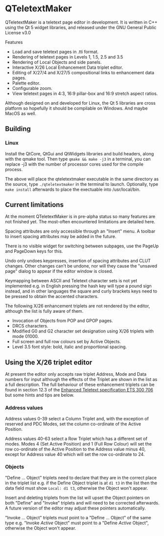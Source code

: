 # QTeletextMaker
QTeletextMaker is a teletext page editor in development. It is written in C++ using the Qt 5 widget libraries, and released under the GNU General Public License v3.0

Features
- Load and save teletext pages in .tti format.
- Rendering of teletext pages in Levels 1, 1.5, 2.5 and 3.5
- Rendering of Local Objects and side panels.
- Interactive X/26 Local Enhancement Data triplet editor.
- Editing of X/27/4 and X/27/5 compositional links to enhancement data pages.
- Palette editor.
- Configurable zoom.
- View teletext pages in 4:3, 16:9 pillar-box and 16:9 stretch aspect ratios.

Although designed on and developed for Linux, the Qt 5 libraries are cross platform so hopefully it should be compilable on Windows. And maybe MacOS as well.

## Building
### Linux
Install the QtCore, QtGui and QtWidgets libraries and build headers, along with the qmake tool. Then type `qmake && make -j3` in a terminal, you can replace -j3 with the number of processor cores used for the compile process.

The above will place the qteletextmaker executable in the same directory as the source, type `./qteletextmaker` in the terminal to launch. Optionally, type `make install` afterwards to place the exectuable into /usr/local/bin.

## Current limitations
At the moment QTeletextMaker is in pre-alpha status so many features are not finished yet. The most-often encountered limitations are detailed here.

Spacing attributes are only accessible through an "Insert" menu. A toolbar to insert spacing attributes may be added in the future.

There is no visible widget for switching between subpages, use the PageUp and PageDown keys for this.

Undo only undoes keypresses, insertion of spacing attributes and CLUT changes. Other changes can't be undone, nor will they cause the "unsaved page" dialog to appear if the editor window is closed.

Keymapping between ASCII and Teletext character sets is not yet implemented e.g. in English pressing the hash key will type a pound sign instead, and in other languages the square and curly brackets keys need to be pressed to obtain the accented characters.

The following X/26 enhancement triplets are not rendered by the editor, although the list is fully aware of them.
- Invocation of Objects from POP and GPOP pages.
- DRCS characters.
- Modified G0 and G2 character set designation using X/26 triplets with mode 01000.
- Full screen and full row colours set by Active Objects.
- Level 3.5 font style: bold, italic and proportional spacing.

## Using the X/26 triplet editor
At present the editor only accepts raw triplet Address, Mode and Data numbers for input although the effects of the Triplet are shown in the list as a full description. The full behaviour of these enhancement triplets can be found in 
section 12.3 of the [Enhanced Teletext specification ETS 300 706](https://web.archive.org/web/20160326062859/https://www.phecap.nl/download/enhenced-teletext-specs.pdf) but some hints and tips are below.

### Address values
Address values 0-39 select a Column Triplet and, with the exception of reserved and PDC Modes, set the column co-ordinate of the Active Position.

Address values 40-63 select a Row Triplet which has a different set of modes. Modes 4 (Set Active Position) and 1 (Full Row Colour) will set the row co-ordinate of the Active Position to the Address value minus 40, except for Address value 40 which will set the row co-ordinate to 24.

### Objects
"Define ... Object" triplets need to declare that they are in the correct place in the triplet list e.g. if the Define Object triplet is at `d1 t3` in the list then the data field must show `Local: d1 t3`, otherwise the Object won't appear.

Insert and deleting triplets from the list will upset the Object pointers on both "Define" and "Invoke" triplets and will need to be corrected afterwards. A future version of the editor may adjust these pointers automatically.

"Invoke ... Object" triplets must point to a "Define ... Object" of the same type e.g. "Invoke *Active* Object" must point to a "Define *Active* Object", otherwise the Object won't appear.
